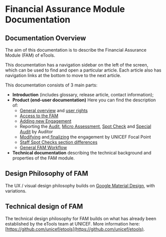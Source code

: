 # Financial Assurance Module Documentation

## Documentation Overview

The aim of this documentation is to describe the Financial Assurance Module \(FAM\) of eTools.

This documentation has a navigation sidebar on the left of the screen, which can be used to find and open a particular article. Each article also has navigation links at the bottom to move to the next article.

 This documentation consists of 3 main parts:

* **Introduction** \(includes glossary, release article, contact information\);
* **Product \(end-user documentation\)** Here you can find the description of:
  * [General overview](product-end-user-documentation/overview/) and [user rights ](product-end-user-documentation/overview/user-roles-and-permissions.md)
  * [Access to the FAM](product-end-user-documentation/how-to-get-to-the-fam.md)
  * [Adding new Engagement](product-end-user-documentation/engagements/how-to-add-new-engagement.md)
  * Reporting the [Audit](), [Micro Assessment](), [Spot Check]() and [Special Audit]() by Auditor 
  * [Modifying]() and[ finalizing](product-end-user-documentation/engagements/finalization/) the engagement by UNICEF Focal Point
  * [Staff Spot Checks section differences](product-end-user-documentation/staff-spot-checks/)
  * [General FAM Workflow](product-end-user-documentation/fam-workflow.md)
* **Technical documentation**  describing the technical background and properties  of the FAM module.

## Design Philosophy of FAM

The UX / visual design philosophy builds on [Google Material Design](https://material.io/guidelines/), with variations.

## Technical design of FAM

The technical design philosophy for FAM builds on what has already been established by the eTools team at UNICEF. More information here: [https://github.com/unicef/etools](https://github.com/unicef/etools).

